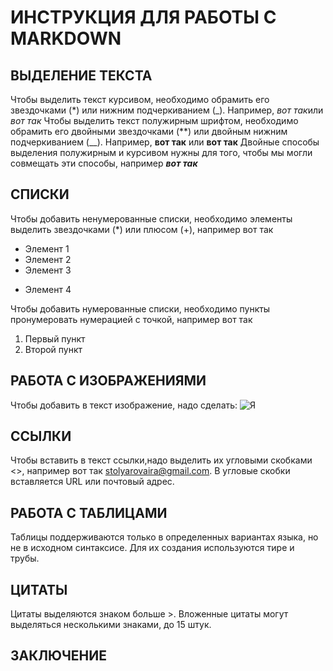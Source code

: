 # ИНСТРУКЦИЯ ДЛЯ РАБОТЫ С MARKDOWN

## ВЫДЕЛЕНИЕ ТЕКСТА

Чтобы выделить текст курсивом, необходимо обрамить его звездочками (*) или нижним подчеркиванием (_). Например, *вот так*или _вот так_
Чтобы выделить текст полужирным шрифтом, необходимо обрамить его двойными звездочками (**) или двойным нижним подчеркиванием (__). Например, **вот так** или __вот так__
Двойные способы выделения полужирным и курсивом нужны для того, чтобы мы могли совмещать эти способы, например _**вот так**_

## СПИСКИ

Чтобы добавить ненумерованные списки, необходимо элементы выделить звездочками (*) или плюсом (+), например вот так
* Элемент 1
* Элемент 2
* Элемент 3
+ Элемент 4

Чтобы добавить нумерованные списки, необходимо пункты пронумеровать нумерацией с точкой, например вот так
1. Первый пункт
2. Второй пункт


## РАБОТА С ИЗОБРАЖЕНИЯМИ

Чтобы добавить в текст изображение, надо сделать:
![Я](%D1%8F%D0%BD%D0%BE%D1%80%D0%BC.jpg)

## ССЫЛКИ

Чтобы вставить в текст ссылки,надо выделить их угловыми скобками <>, например вот так <stolyarovaira@gmail.com>. В угловые скобки вставляется URL или почтовый адрес.

## РАБОТА С ТАБЛИЦАМИ

Таблицы поддерживаются только в определенных вариантах языка, но не в исходном синтаксисе. Для их создания используются тире и трубы.

## ЦИТАТЫ

Цитаты выделяются знаком больше >. Вложенные цитаты могут выделяться несколькими знаками, до 15 штук.

## ЗАКЛЮЧЕНИЕ
